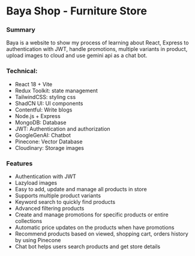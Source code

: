 # Baya Shop - Furniture Store

### Summary
Baya is a website to show my process of learning about React, Express to authentication with JWT, handle promotions, multiple variants in product, upload images to cloud and use gemini api as a chat bot.


### Technical:

- React 18 + Vite
- Redux Toolkit: state management
- TailwindCSS: styling css
- ShadCN UI: UI components
- Contentful: Write blogs
- Node.js + Express
- MongoDB: Database
- JWT: Authentication and authorization
- GoogleGenAI: Chatbot 
- Pinecone: Vector Database
- Cloudinary: Storage images

### Features

- Authentication with JWT
- Lazyload images
- Easy to add, update and manage all products in store
- Supports multiple product variants
- Keyword search to quickly find products
- Advanced filtering products
- Create and manage promotions for specific products or entire collections
- Automatic price updates on the products when have promotions
- Recommend products based on viewed, shopping cart, orders history by using Pinecone
- Chat bot helps users search products and get store details



